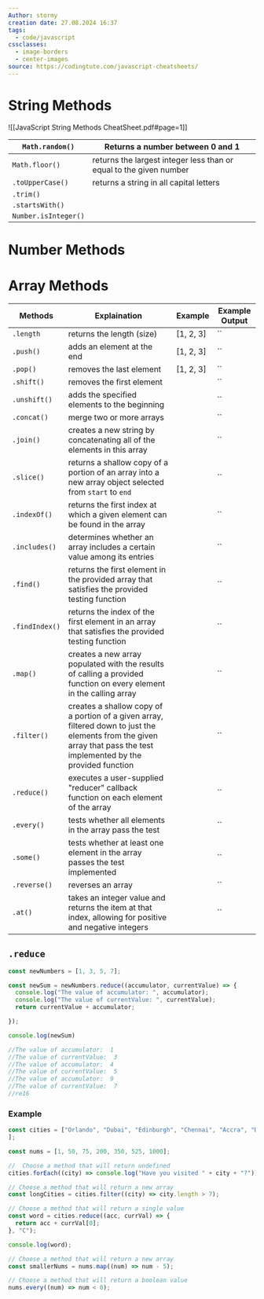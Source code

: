 ```yaml
---
Author: stormy
creation date: 27.08.2024 16:37
tags:
  - code/javascript
cssclasses:
  - image-borders
  - center-images
source: https://codingtute.com/javascript-cheatsheets/
---
```

# String Methods

![[JavaScript String Methods CheatSheet.pdf#page=1]]


| `Math.random()`      | Returns a number between 0 and 1                                   |
| -------------------- | ------------------------------------------------------------------ |
| `Math.floor()`       | returns the largest integer less than or equal to the given number |
| `.toUpperCase()`     | returns a string in all capital letters                            |
| `.trim()`            |                                                                    |
| `.startsWith()`      |                                                                    |
| `Number.isInteger()` |                                                                    |


# Number Methods


# Array Methods

| Methods        | Explaination                                                                                                                                                          | Example   | Example Output |
| -------------- | --------------------------------------------------------------------------------------------------------------------------------------------------------------------- | --------- | -------------- |
| `.length`      | returns the length (size)                                                                                                                                             | [1, 2, 3] | ``             |
| `.push()`      | adds an element at the end                                                                                                                                            | [1, 2, 3] | ``             |
| `.pop()`       | removes the last element                                                                                                                                              | [1, 2, 3] | ``             |
| `.shift()`     | removes the first element                                                                                                                                             |           | ``             |
| `.unshift()`   | adds the specified elements to the beginning                                                                                                                          |           | ``             |
| `.concat()`    | merge two or more arrays                                                                                                                                              |           | ``             |
| `.join()`      | creates a new string by concatenating all of the elements in this array                                                                                               |           | ``             |
| `.slice()`     | returns a shallow copy of a portion of an array into a new array object selected from `start` to `end`                                                                |           | ``             |
| `.indexOf()`   | returns the first index at which a given element can be found in the array                                                                                            |           | ``             |
| `.includes()`  | determines whether an array includes a certain value among its entries                                                                                                |           | ``             |
| `.find()`      | returns the first element in the provided array that satisfies the provided testing function                                                                          |           | ``             |
| `.findIndex()` | returns the index of the first element in an array that satisfies the provided testing function                                                                       |           | ``             |
| `.map()`       | creates a new array populated with the results of calling a provided function on every element in the calling array                                                   |           | ``             |
| `.filter()`    | creates a shallow copy of a portion of a given array, filtered down to just the elements from the given array that pass the test implemented by the provided function |           | ``             |
| `.reduce()`    | executes a user-supplied "reducer" callback function on each element of the array                                                                                     |           | ``             |
| `.every()`     | tests whether all elements in the array pass the test                                                                                                                 |           | ``             |
| `.some()`      | tests whether at least one element in the array passes the test implemented                                                                                           |           | ``             |
| `.reverse()`   | reverses an array                                                                                                                                                     |           | ``             |
| `.at()`        | takes an integer value and returns the item at that index, allowing for positive and negative integers                                                                |           | ``             |

## `.reduce`

```js
const newNumbers = [1, 3, 5, 7]; 

const newSum = newNumbers.reduce((accumulator, currentValue) => {
  console.log("The value of accumulator: ", accumulator);
  console.log("The value of currentValue: ", currentValue);
  return currentValue + accumulator;

});

console.log(newSum)

//The value of accumulator:  1
//The value of currentValue:  3
//The value of accumulator:  4
//The value of currentValue:  5
//The value of accumulator:  9
//The value of currentValue:  7
//re16
```

### Example

```js
const cities = ["Orlando", "Dubai", "Edinburgh", "Chennai", "Accra", "Denver", "Eskisehir", "Medellin", "Yokohama",
];

const nums = [1, 50, 75, 200, 350, 525, 1000];

//  Choose a method that will return undefined
cities.forEach((city) => console.log("Have you visited " + city + "?"));

// Choose a method that will return a new array
const longCities = cities.filter((city) => city.length > 7);

// Choose a method that will return a single value
const word = cities.reduce((acc, currVal) => {
  return acc + currVal[0];
}, "C");

console.log(word);

// Choose a method that will return a new array
const smallerNums = nums.map((num) => num - 5);

// Choose a method that will return a boolean value
nums.every((num) => num < 0);
```